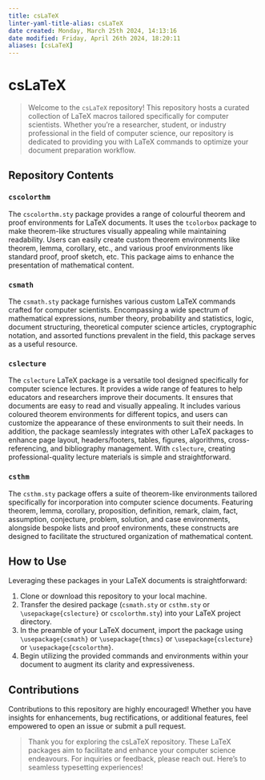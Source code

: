 ```yaml
---
title: csLaTeX
linter-yaml-title-alias: csLaTeX
date created: Monday, March 25th 2024, 14:13:16
date modified: Friday, April 26th 2024, 18:20:11
aliases: [csLaTeX]
---
```


# csLaTeX

> Welcome to the `csLaTeX` repository! This repository hosts a curated collection of LaTeX macros tailored specifically for computer scientists. Whether you’re a researcher, student, or industry professional in the field of computer science, our repository is dedicated to providing you with LaTeX commands to optimize your document preparation workflow.

## Repository Contents

### `cscolorthm`

The `cscolorthm.sty` package provides a range of colourful theorem and proof environments for LaTeX documents. It uses the `tcolorbox` package to make theorem-like structures visually appealing while maintaining readability. Users can easily create custom theorem environments like theorem, lemma, corollary, etc., and various proof environments like standard proof, proof sketch, etc. This package aims to enhance the presentation of mathematical content.

### `csmath`

The `csmath.sty` package furnishes various custom LaTeX commands crafted for computer scientists. Encompassing a wide spectrum of mathematical expressions, number theory, probability and statistics, logic, document structuring, theoretical computer science articles, cryptographic notation, and assorted functions prevalent in the field, this package serves as a useful resource.

### `cslecture`

The `cslecture` LaTeX package is a versatile tool designed specifically for computer science lectures. It provides a wide range of features to help educators and researchers improve their documents. It ensures that documents are easy to read and visually appealing. It includes various coloured theorem environments for different topics, and users can customize the appearance of these environments to suit their needs. In addition, the package seamlessly integrates with other LaTeX packages to enhance page layout, headers/footers, tables, figures, algorithms, cross-referencing, and bibliography management. With `cslecture`, creating professional-quality lecture materials is simple and straightforward.

### `csthm`

The `csthm.sty` package offers a suite of theorem-like environments tailored specifically for incorporation into computer science documents. Featuring theorem, lemma, corollary, proposition, definition, remark, claim, fact, assumption, conjecture, problem, solution, and case environments, alongside bespoke lists and proof environments, these constructs are designed to facilitate the structured organization of mathematical content.

## How to Use

Leveraging these packages in your LaTeX documents is straightforward:

1. Clone or download this repository to your local machine.
2. Transfer the desired package (`csmath.sty` or `csthm.sty` or `\usepackage{cslecture}` or `cscolorthm.sty`) into your LaTeX project directory.
3. In the preamble of your LaTeX document, import the package using `\usepackage{csmath}` or `\usepackage{thmcs}` or `\usepackage{cslecture}` or `\usepackage{cscolorthm}`.
4. Begin utilizing the provided commands and environments within your document to augment its clarity and expressiveness.

## Contributions

Contributions to this repository are highly encouraged! Whether you have insights for enhancements, bug rectifications, or additional features, feel empowered to open an issue or submit a pull request.

> Thank you for exploring the csLaTeX repository. These LaTeX packages aim to facilitate and enhance your computer science endeavours. For inquiries or feedback, please reach out. Here’s to seamless typesetting experiences!
